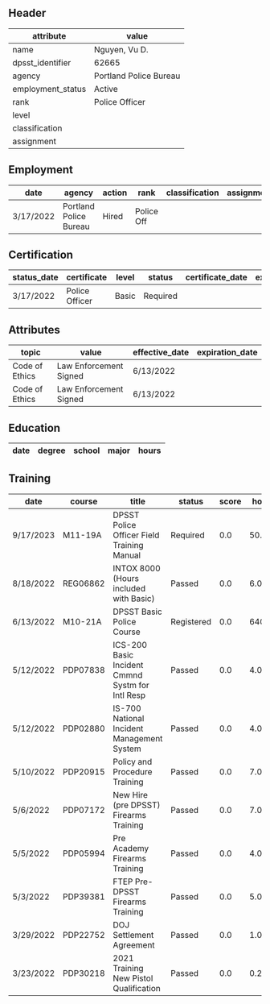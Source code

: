 ## Header
| attribute | value |
| --------- | ----- |
| name | Nguyen, Vu D. |
| dpsst_identifier | 62665 |
| agency | Portland Police Bureau |
| employment_status | Active |
| rank | Police Officer |
| level |  |
| classification |  |
| assignment |  |
## Employment
| date | agency | action | rank | classification | assignment |
| ---- | ------ | ------ | ---- | -------------- | ---------- |
| 3/17/2022 | Portland Police Bureau | Hired | Police Off |  |  |
## Certification
| status_date | certificate | level | status | certificate_date | expiration_date | probation_date |
| ----------- | ----------- | ----- | ------ | ---------------- | --------------- | -------------- |
| 3/17/2022 | Police Officer | Basic | Required |  |  | 9/17/2023 |
## Attributes
| topic | value | effective_date | expiration_date |
| ----- | ----- | -------------- | --------------- |
| Code of Ethics | Law Enforcement Signed | 6/13/2022 |  |
| Code of Ethics | Law Enforcement Signed | 6/13/2022 |  |
## Education
| date | degree | school | major | hours |
| ---- | ------ | ------ | ----- | ----- |
## Training
| date | course | title | status | score | hours |
| ---- | ------ | ----- | ------ | ----- | ----- |
| 9/17/2023 | M11-19A | DPSST Police Officer Field Training Manual | Required | 0.0 | 50.00 |
| 8/18/2022 | REG06862 | INTOX 8000 (Hours included with Basic) | Passed | 0.0 | 6.00 |
| 6/13/2022 | M10-21A | DPSST Basic Police Course | Registered | 0.0 | 640.00 |
| 5/12/2022 | PDP07838 | ICS-200 Basic Incident Cmmnd Systm for Intl Resp | Passed | 0.0 | 4.00 |
| 5/12/2022 | PDP02880 | IS-700 National Incident Management System | Passed | 0.0 | 4.00 |
| 5/10/2022 | PDP20915 | Policy and Procedure Training | Passed | 0.0 | 7.00 |
| 5/6/2022 | PDP07172 | New Hire (pre DPSST) Firearms Training | Passed | 0.0 | 7.00 |
| 5/5/2022 | PDP05994 | Pre Academy Firearms Training | Passed | 0.0 | 4.00 |
| 5/3/2022 | PDP39381 | FTEP Pre-DPSST Firearms Training | Passed | 0.0 | 5.00 |
| 3/29/2022 | PDP22752 | DOJ Settlement Agreement | Passed | 0.0 | 1.00 |
| 3/23/2022 | PDP30218 | 2021 Training New Pistol Qualification | Passed | 0.0 | 0.25 |
